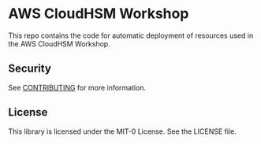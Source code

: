 # AWS CloudHSM Workshop  

This repo contains the code for automatic deployment of resources used in the AWS CloudHSM Workshop.

## Security

See [CONTRIBUTING](CONTRIBUTING.md#security-issue-notifications) for more information.

## License

This library is licensed under the MIT-0 License. See the LICENSE file.

